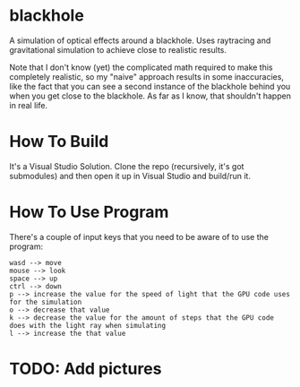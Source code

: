 # blackhole

A simulation of optical effects around a blackhole. Uses raytracing and gravitational simulation to achieve close to realistic results.

Note that I don't know (yet) the complicated math required to make this completely realistic, so my "naive" approach results in some
inaccuracies, like the fact that you can see a second instance of the blackhole behind you when you get close to the blackhole. As far as I know, that shouldn't happen in real life.

# How To Build

It's a Visual Studio Solution. Clone the repo (recursively, it's got submodules) and then open it up in Visual Studio and build/run it.

# How To Use Program

There's a couple of input keys that you need to be aware of to use the program:
```
wasd --> move
mouse --> look
space --> up
ctrl --> down
p --> increase the value for the speed of light that the GPU code uses for the simulation
o --> decrease that value
k --> decrease the value for the amount of steps that the GPU code does with the light ray when simulating
l --> increase the that value
```

# TODO: Add pictures
